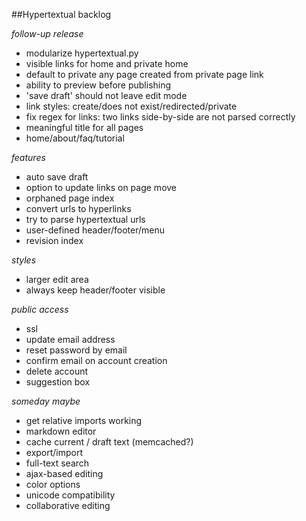 ##Hypertextual backlog

*follow-up release*

- modularize hypertextual.py
- visible links for home and private home
- default to private any page created from private page link
- ability to preview before publishing
- 'save draft' should not leave edit mode
- link styles: create/does not exist/redirected/private
- fix regex for links: two links side-by-side are not parsed correctly
- meaningful title for all pages
- home/about/faq/tutorial

*features*

- auto save draft
- option to update links on page move
- orphaned page index
- convert urls to hyperlinks
- try to parse hypertextual urls
- user-defined header/footer/menu
- revision index

*styles*

- larger edit area
- always keep header/footer visible

*public access*

- ssl
- update email address
- reset password by email
- confirm email on account creation
- delete account
- suggestion box

*someday maybe*

- get relative imports working
- markdown editor
- cache current / draft text (memcached?)
- export/import
- full-text search
- ajax-based editing
- color options
- unicode compatibility
- collaborative editing
